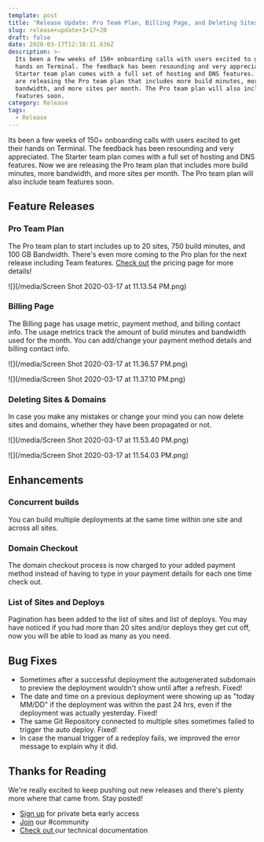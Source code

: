 ```yaml
---
template: post
title: 'Release Update: Pro Team Plan, Billing Page, and Deleting Sites & Domains'
slug: release+update+3+17+20
draft: false
date: 2020-03-17T12:18:31.636Z
description: >-
  Its been a few weeks of 150+ onboarding calls with users excited to get their
  hands on Terminal. The feedback has been resounding and very appreciated. The
  Starter team plan comes with a full set of hosting and DNS features. Now we
  are releasing the Pro team plan that includes more build minutes, more
  bandwidth, and more sites per month. The Pro team plan will also include team
  features soon.
category: Release
tags:
  - Release
---
```

Its been a few weeks of 150+ onboarding calls with users excited to get their hands on Terminal. The feedback has been resounding and very appreciated. The Starter team plan comes with a full set of hosting and DNS features. Now we are releasing the Pro team plan that includes more build minutes, more bandwidth, and more sites per month. The Pro team plan will also include team features soon.

## Feature Releases

### Pro Team Plan

The Pro team plan to start includes up to 20 sites, 750 build minutes, and 100 GB Bandwidth. There's even more coming to the Pro plan for the next release including Team features. [Check out](https://terminal.co/pricing) the pricing page for more details!

![](/media/Screen Shot 2020-03-17 at 11.13.54 PM.png)

### Billing Page

The Billing page has usage metric, payment method, and billing contact info. The usage metrics track the amount of build minutes and bandwidth used for the month. You can add/change your payment method details and billing contact info.

![](/media/Screen Shot 2020-03-17 at 11.36.57 PM.png)

![](/media/Screen Shot 2020-03-17 at 11.37.10 PM.png)

### Deleting Sites & Domains

In case you make any mistakes or change your mind you can now delete sites and domains, whether they have been propagated or not.

![](/media/Screen Shot 2020-03-17 at 11.53.40 PM.png)

![](/media/Screen Shot 2020-03-17 at 11.54.03 PM.png)

## Enhancements

### Concurrent builds

You can build multiple deployments at the same time within one site and across all sites.

### Domain Checkout

The domain checkout process is now charged to your added payment method instead of having to type in your payment details for each one time check out.

### List of Sites and Deploys

Pagination has been added to the list of sites and list of deploys. You may have noticed if you had more than 20 sites and/or deploys they get cut off, now you will be able to load as many as you need.

## Bug Fixes

* Sometimes after a successful deployment the autogenerated subdomain to preview the deployment wouldn't show until after a refresh. Fixed!
* The date and time on a previous deployment were showing up as "today MM/DD" if the deployment was within the past 24 hrs, even if the deployment was actually yesterday. Fixed!
* The same Git Repository connected to multiple sites sometimes failed to trigger the auto deploy. Fixed!         
* In case the manual trigger of a redeploy fails, we improved the error message to explain why it did.

## Thanks for Reading

We're really excited to keep pushing out new releases and there's plenty more where that came from. Stay posted!

* [Sign up](https://terminalbeta.typeform.com/to/kionHH) for private beta early access
* [Join](https://join.slack.com/t/terminal-public/shared_invite/zt-bxna7y1d-PbVdut4rgHt5jM6Zjg9g9A) our #community
* [Check out ](https://docs.terminal.co/)our technical documentation
